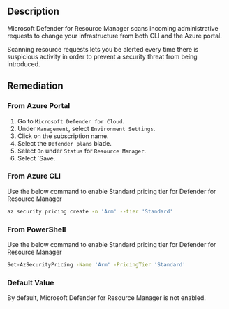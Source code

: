 ## Description

Microsoft Defender for Resource Manager scans incoming administrative requests to change your infrastructure from both CLI and the Azure portal.

Scanning resource requests lets you be alerted every time there is suspicious activity in order to prevent a security threat from being introduced.

## Remediation

### From Azure Portal

1. Go to `Microsoft Defender for Cloud`.
2. Under `Management`, select `Environment Settings`.
3. Click on the subscription name.
4. Select the `Defender plans` blade.
5. Select `On` under `Status` for `Resource Manager`.
6. Select `Save.

### From Azure CLI

Use the below command to enable Standard pricing tier for Defender for Resource Manager

```bash
az security pricing create -n 'Arm' --tier 'Standard'
```

### From PowerShell

Use the below command to enable Standard pricing tier for Defender for Resource Manager

```bash
Set-AzSecurityPricing -Name 'Arm' -PricingTier 'Standard'
```

### Default Value

By default, Microsoft Defender for Resource Manager is not enabled.
